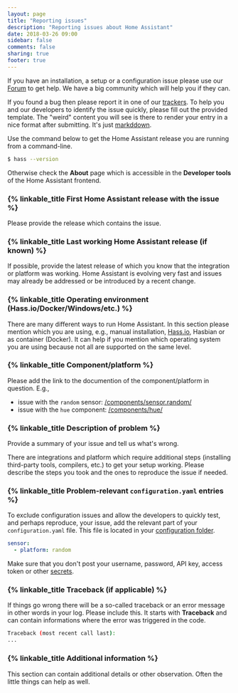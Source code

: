 ```yaml
---
layout: page
title: "Reporting issues"
description: "Reporting issues about Home Assistant"
date: 2018-03-26 09:00
sidebar: false
comments: false
sharing: true
footer: true
---
```


If you have an installation, a setup or a configuration issue please use our [Forum](https://community.home-assistant.io/) to get help. We have a big community which will help you if they can. 

If you found a bug then please report it in one of our [trackers](/help/#bugs-feature-requests-and-alike). To help you and our developers to identify the issue quickly, please fill out the provided template. The "weird" content you will see is there to render your entry in a nice format after submitting. It's just [markddown](https://guides.github.com/features/mastering-markdown/). 

Use the command below to get the Home Assistant release you are running from a command-line.

```bash
$ hass --version
```

Otherwise check the **About** page which is accessible in the **Developer tools** of the Home Assistant frontend.

### {% linkable_title First Home Assistant release with the issue %}

Please provide the release which contains the issue.

### {% linkable_title Last working Home Assistant release (if known) %}

If possible, provide the latest release of which you know that the integration or platform was working. Home Assistant is evolving very fast and issues may already be addressed or be introduced by a recent change.

### {% linkable_title Operating environment (Hass.io/Docker/Windows/etc.) %}

There are many different ways to run Home Assistant. In this section please mention which you are using, e.g., manual installation, [Hass.io](/hassio/), Hasbian or as container (Docker). It can help if you mention which operating system you are using because not all are supported on the same level.

### {% linkable_title Component/platform %}

Please add the link to the documention of the component/platform in question. E.g.,

- issue with the `random` sensor: [/components/sensor.random/](/components/sensor.random/)
- issue with the `hue` component: [/components/hue/](/components/hue/)

### {% linkable_title Description of problem %}

Provide a summary of your issue and tell us what's wrong.

There are integrations and platform which require additional steps (installing third-party tools, compilers, etc.) to get your setup working. Please describe the steps you took and the ones to reproduce the issue if needed.

### {% linkable_title Problem-relevant `configuration.yaml` entries %}

To exclude configuration issues and allow the developers to quickly test, and perhaps reproduce, your issue, add the relevant part of your `configuration.yaml` file. This file is located in your [configuration folder](/docs/configuration/). 

```yaml
sensor:
  - platform: random
```

Make sure that you don't post your username, password, API key, access token or other [secrets](/docs/configuration/secrets/).

### {% linkable_title Traceback (if applicable) %}

If things go wrong there will be a so-called traceback or an error message in other words in your log. Please include this. It starts with **Traceback** and can contain informations where the error was triggered in the code.

```bash
Traceback (most recent call last):
...
```

### {% linkable_title Additional information %}

This section can contain additional details or other observation. Often the little things can help as well.

